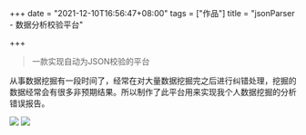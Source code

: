 +++
date = "2021-12-10T16:56:47+08:00"
tags = ["作品"]
title = "jsonParser - 数据分析校验平台"

+++

> 一款实现自动为JSON校验的平台<!--more-->

从事数据挖掘有一段时间了，经常在对大量数据挖掘完之后进行纠错处理，挖掘的数据经常会有很多非预期结果。所以制作了此平台用来实现我个人数据挖掘的分析错误报告。

![](/post_images/json_1.png)
![](/post_images/json_2.png)